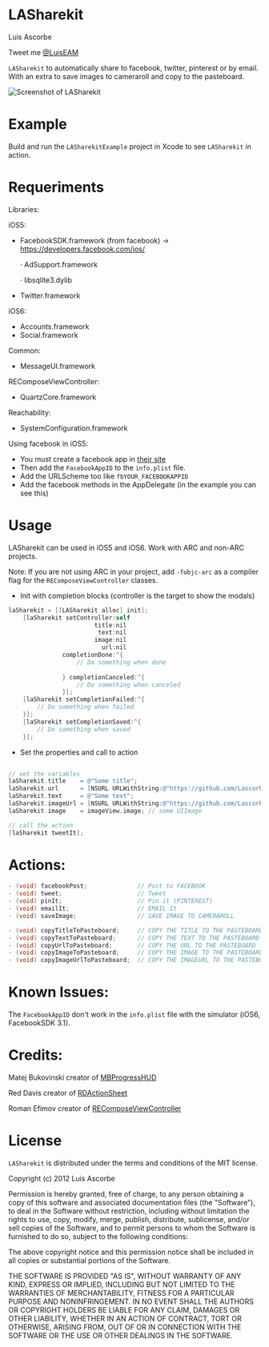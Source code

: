 LASharekit
==========

Luis Ascorbe

Tweet me [@LuisEAM](http://twitter.com/luiseam)

`LASharekit` to automatically share to facebook, twitter, pinterest or by email. With an extra to save images to cameraroll and copy to the pasteboard.

![Screenshot of LASharekit](https://github.com/Lascorbe/LASharekit/blob/master/captura.png)

Example
==========
Build and run the `LASharekitExample` project in Xcode to see `LASharekit` in action.


Requeriments
==========
Libraries:

iOS5:
- FacebookSDK.framework (from facebook) -> https://developers.facebook.com/ios/

  · AdSupport.framework

  · libsqlite3.dylib

- Twitter.framework

iOS6:
- Accounts.framework 
- Social.framework 

Common:
- MessageUI.framework

REComposeViewController:
- QuartzCore.framework 

Reachability:
- SystemConfiguration.framework 


Using facebook in iOS5:

* You must create a facebook app in [their site](https://developers.facebook.com/apps)
* Then add the `FacebookAppID` to the `info.plist` file.
* Add the URLScheme too like `fbYOUR_FACEBOOKAPPID`
* Add the facebook methods in the AppDelegate (in the example you can see this)


Usage
==========
LASharekit can be used in iOS5 and iOS6. Work with ARC and non-ARC projects.

Note: If you are not using ARC in your project, add `-fobjc-arc` as a compiler flag for the `REComposeViewController` classes.

* Init with completion blocks (controller is the target to show the modals)

``` objective-c
laSharekit = [[LASharekit alloc] init];
    [laSharekit setController:self
                        title:nil
                         text:nil
                        image:nil
                          url:nil
               completionDone:^{
                   // Do something when done
                   
               } completionCanceled:^{
                   // Do something when canceled
               }];
    [laSharekit setCompletionFailed:^{
        // Do something when failed
    }];
    [laSharekit setCompletionSaved:^{
        // Do something when saved
    }];
```


* Set the properties and call to action

``` objective-c

// set the variables
laSharekit.title    = @"Some title";
laSharekit.url      = [NSURL URLWithString:@"https://github.com/Lascorbe/LASharekit"];
laSharekit.text     = @"Some text";
laSharekit.imageUrl = [NSURL URLWithString:@"https://github.com/Lascorbe/LASharekit/image"];
laSharekit.image    = imageView.image; // some UIImage

// call the action
[laSharekit tweetIt];
```


Actions:
==========
``` objective-c
- (void) facebookPost;              // Post to FACEBOOK
- (void) tweet;                     // Tweet
- (void) pinIt;                     // Pin it (PINTEREST)
- (void) emailIt;                   // EMAIL It
- (void) saveImage;                 // SAVE IMAGE TO CAMERAROLL

- (void) copyTitleToPasteboard;     // COPY THE TITLE TO THE PASTEBOARD
- (void) copyTextToPasteboard;      // COPY THE TEXT TO THE PASTEBOARD
- (void) copyUrlToPasteboard;       // COPY THE URL TO THE PASTEBOARD
- (void) copyImageToPasteboard;     // COPY THE IMAGE TO THE PASTEBOARD
- (void) copyImageUrlToPasteboard;  // COPY THE IMAGEURL TO THE PASTEBOARD
```

Known Issues:
==========
The `FacebookAppID` don't work in the `info.plist` file with the simulator (iOS6, FacebookSDK 3.1).


Credits:
==========

Matej Bukovinski creator of [MBProgressHUD](https://github.com/jdg/MBProgressHUD)

Red Davis creator of [RDActionSheet](https://github.com/reddavis/RDActionSheet)

Roman Efimov creator of [REComposeViewController](https://github.com/romaonthego/REComposeViewController)


License
=======

`LASharekit` is distributed under the terms and conditions of the MIT license. 

Copyright (c) 2012 Luis Ascorbe

Permission is hereby granted, free of charge, to any person obtaining a copy of this software and associated documentation files (the "Software"), to deal in the Software without restriction, including without limitation the rights to use, copy, modify, merge, publish, distribute, sublicense, and/or sell copies of the Software, and to permit persons to whom the Software is furnished to do so, subject to the following conditions:

The above copyright notice and this permission notice shall be included in all copies or substantial portions of the Software.

THE SOFTWARE IS PROVIDED "AS IS", WITHOUT WARRANTY OF ANY KIND, EXPRESS OR IMPLIED, INCLUDING BUT NOT LIMITED TO THE WARRANTIES OF MERCHANTABILITY, FITNESS FOR A PARTICULAR PURPOSE AND NONINFRINGEMENT. IN NO EVENT SHALL THE AUTHORS OR COPYRIGHT HOLDERS BE LIABLE FOR ANY CLAIM, DAMAGES OR OTHER LIABILITY, WHETHER IN AN ACTION OF CONTRACT, TORT OR OTHERWISE, ARISING FROM, OUT OF OR IN CONNECTION WITH THE SOFTWARE OR THE USE OR OTHER DEALINGS IN THE SOFTWARE.
